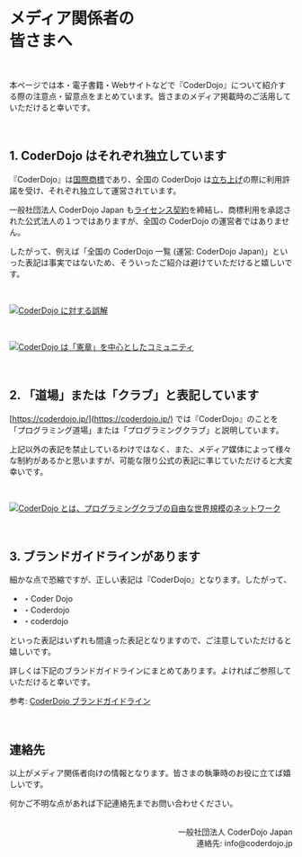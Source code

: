# メディア関係者の<br class="ignore-pc">皆さまへ
<br>

本ページでは本・電子書籍・Webサイトなどで『CoderDojo』について紹介する際の注意点・留意点をまとめています。皆さまのメディア掲載時のご活用していただけると幸いです。

<br>

## 1. CoderDojo はそれぞれ独立しています

『CoderDojo』は[国際商標](https://www.j-platpat.inpit.go.jp/c1800/TR/JP-1357811-20170505/5C263F4C39C728E3508F107B2F2A6E9A167FE92DE098F8B2D84E210E18FDA614/49/ja)であり、全国の CoderDojo は[立ち上げ](https://coderdojo.jp/kata#startup)の際に利用許諾を受け、それぞれ独立して運営されています。

一般社団法人 CoderDojo Japan も[ライセンス契約](https://coderdojo.jp/docs/regional-license)を締結し、商標利用を承認された公式法人の１つではありますが、全国の CoderDojo の運営者ではありません。

したがって、例えば「全国の CoderDojo 一覧 (運営: CoderDojo Japan)」といった表記は事実ではないため、そういったご紹介は避けていただけると嬉しいです。

<br>

[![CoderDojo に対する誤解](/img/coderdojo-guidance-1.png)](/#welcome)

<br>

[![CoderDojo は「憲章」を中心としたコミュニティ](/img/coderdojo-guidance-2.png)](/#welcome)

<br>

## 2. 「道場」または「クラブ」と表記しています


[https://coderdojo.jp/](https://coderdojo.jp/) では『CoderDojo』のことを「プログラミング道場」または「プログラミングクラブ」と説明しています。

上記以外の表記を禁止しているわけではなく、また、メディア媒体によって様々な制約があるかと思いますが、可能な限り公式の表記に準じていただけると大変幸いです。

<br>

[![CoderDojo とは、プログラミングクラブの自由な世界規模のネットワーク](/img/coderdojo-guidance-3.png)](/#welcome)

<br>

## 3. ブランドガイドラインがあります

細かな点で恐縮ですが、正しい表記は『CoderDojo』となります。したがって、

- ・Coder Dojo
- ・Coderdojo
- ・coderdojo

といった表記はいずれも間違った表記となりますので、ご注意していただけると嬉しいです。

詳しくは下記のブランドガイドラインにまとめてあります。よければご参照していただけると幸いです。

参考: [CoderDojo ブランドガイドライン](/docs/brand-guidelines)

<br>

## 連絡先

以上がメディア関係者向けの情報となります。皆さまの執筆時のお役に立てば嬉しいです。

何かご不明な点があれば下記連絡先までお問い合わせください。

<br>
<div align="right">
一般社団法人 CoderDojo Japan<br>
連絡先: info@coderdojo.jp
</div>
